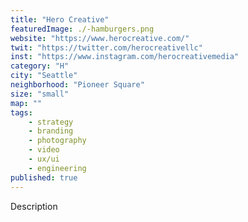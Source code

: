 ```yaml
---
title: "Hero Creative"
featuredImage: ./-hamburgers.png
website: "https://www.herocreative.com/"
twit: "https://twitter.com/herocreativellc"
inst: "https://www.instagram.com/herocreativemedia"
category: "H"
city: "Seattle"
neighborhood: "Pioneer Square"
size: "small"
map: ""
tags:
    - strategy
    - branding
    - photography
    - video
    - ux/ui
    - engineering
published: true
---
```


Description
